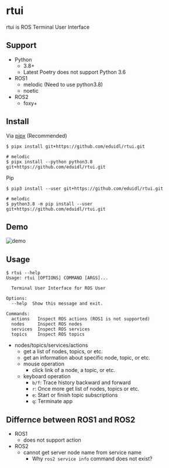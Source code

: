 # rtui

rtui is ROS Terminal User Interface

## Support

- Python
  - 3.8+
  - Latest Poetry does not support Python 3.6
- ROS1
  - melodic (Need to use python3.8)
  - noetic
- ROS2
  - foxy+

## Install

Via [pipx](https://github.com/pypa/pipx) (Recommended)

```sh-session
$ pipx install git+https://github.com/eduidl/rtui.git

# melodic
$ pipx install --python python3.8 git+https://github.com/eduidl/rtui.git
```

Pip

```sh-session
$ pip3 install --user git+https://github.com/eduidl/rtui.git

# melodic
$ python3.8 -m pip install --user git+https://github.com/eduidl/rtui.git
```

## Demo

![demo](doc/demo.gif)

## Usage

```
$ rtui --help
Usage: rtui [OPTIONS] COMMAND [ARGS]...

  Terminal User Interface for ROS User

Options:
  --help  Show this message and exit.

Commands:
  actions   Inspect ROS actions (ROS1 is not supported)
  nodes     Inspect ROS nodes
  services  Inspect ROS services
  topics    Inspect ROS topics
```

- nodes/topics/services/actions
  - get a list of nodes, topics, or etc.
  - get an information about specific node, topic, or etc.
  - mouse operation
    - click link of a node, a topic, or etc.
  - keyboard operation
    - `b/f`: Trace history backward and forward
    - `r`: Once more get list of nodes, topics or etc.
    - `e`: Start or finish topic subscriptions
    - `q`: Terminate app

## Differnce between ROS1 and ROS2

- ROS1
  - does not support action
- ROS2
  - cannot get server node name from service name
    - Why `ros2 service info` command does not exist?
